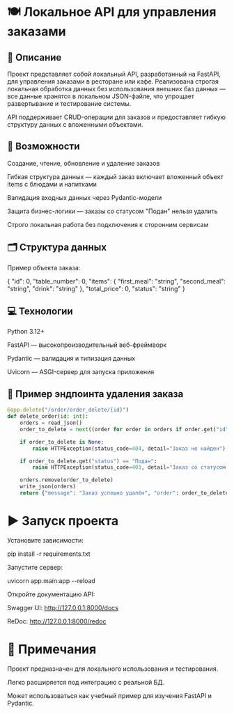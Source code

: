 # 🍽 Локальное API для управления заказами
## 📌 Описание

Проект представляет собой локальный API, разработанный на FastAPI, для управления заказами в ресторане или кафе.
Реализована строгая локальная обработка данных без использования внешних баз данных — все данные хранятся в локальном JSON-файле, что упрощает развертывание и тестирование системы.

API поддерживает CRUD-операции для заказов и предоставляет гибкую структуру данных с вложенными объектами.

## 🚀 Возможности

Создание, чтение, обновление и удаление заказов

Гибкая структура данных — каждый заказ включает вложенный объект items с блюдами и напитками

Валидация входных данных через Pydantic-модели

Защита бизнес-логики — заказы со статусом "Подан" нельзя удалить

Строго локальная работа без подключения к сторонним сервисам

## 🗂 Структура данных

Пример объекта заказа:

{
    "id": 0,
    "table_number": 0,
    "items": {
        "first_meal": "string",
        "second_meal": "string",
        "drink": "string"
    },
    "total_price": 0,
    "status": "string"
}

## 💻 Технологии

Python 3.12+

FastAPI — высокопроизводительный веб-фреймворк

Pydantic — валидация и типизация данных

Uvicorn — ASGI-сервер для запуска приложения

## 📜 Пример эндпоинта удаления заказа
```python
@app.delete("/order/order_delete/{id}")
def delete_order(id: int):
    orders = read_json()
    order_to_delete = next((order for order in orders if order.get("id") == id), None)

    if order_to_delete is None:
        raise HTTPException(status_code=404, detail="Заказ не найден")

    if order_to_delete.get("status") == "Подан":
        raise HTTPException(status_code=403, detail="Заказ со статусом 'Подан' не может быть удалён")

    orders.remove(order_to_delete)
    write_json(orders)
    return {"message": "Заказ успешно удалён", "order": order_to_delete}
```

# ▶ Запуск проекта

Установите зависимости:

pip install -r requirements.txt


Запустите сервер:

uvicorn app.main:app --reload


Откройте документацию API:

Swagger UI: http://127.0.0.1:8000/docs

ReDoc: http://127.0.0.1:8000/redoc

# 📌 Примечания

Проект предназначен для локального использования и тестирования.

Легко расширяется под интеграцию с реальной БД.

Может использоваться как учебный пример для изучения FastAPI и Pydantic.
